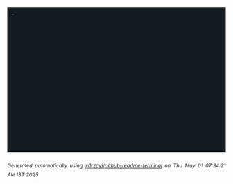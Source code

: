 <div align="justify">
<picture>
    <source media="(prefers-color-scheme: dark)" srcset="./output.gif">
    <source media="(prefers-color-scheme: light)" srcset="./output.gif">
    <img alt="GIFOS" src="output.gif">
</picture>

<sub><i>Generated automatically using [x0rzavi/github-readme-terminal](https://github.com/x0rzavi/github-readme-terminal) on Thu May 01 07:34:21 AM IST 2025</i></sub>

<!-- <details>
<summary>More details</summary>

</details> -->
</div>

<!-- Image deletion URL: NONE -->